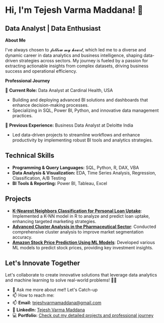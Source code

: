 # Hi, I'm Tejesh Varma Maddana! 👋

## Data Analyst | Data Enthusiast 

**About Me**

I've always chosen to 𝓯𝓸𝓵𝓵𝓸𝔀 𝓶𝔂 𝓱𝓮𝓪𝓻𝓽, which led me to a diverse and dynamic career in data analytics and business intelligence, shaping data-driven strategies across sectors. My journey is fueled by a passion for extracting actionable insights from complex datasets, driving business success and operational efficiency.

**Professional Journey**

🚀 **Current Role:** Data Analyst at Cardinal Health, USA
   - Building and deploying advanced BI solutions and dashboards that enhance decision-making processes.
   - Specializing in SQL, Power BI, Python, and innovative data management practices.

🚀 **Previous Experience:** Business Data Analyst at Deloitte India
   - Led data-driven projects to streamline workflows and enhance productivity by implementing robust BI tools and analytics strategies.

## Technical Skills

- **Programming & Query Languages:** SQL, Python, R, DAX, VBA
- **Data Analysis & Visualization:** EDA, Time Series Analysis, Regression, Classification, A/B Testing
- **BI Tools & Reporting:** Power BI, Tableau, Excel

## Projects

- **[K-Nearest Neighbors Classification for Personal Loan Uptake](https://github.com/teja111111/KNN-Classification.git)**: Implemented a K-NN model in R to analyze and predict loan uptake, enhancing targeted marketing strategies.
- **[Advanced Cluster Analysis in the Pharmaceutical Sector](https://github.com/teja111111/Advanced-Cluster-Analysis-in-Pharmaceutical-Sector.git)**: Conducted comprehensive cluster analysis to improve market segmentation accuracy.
- **[Amazon Stock Price Prediction Using ML Models](https://github.com/teja111111/Amazon-Stock-Price-Prediction.git)**: Developed various ML models to predict stock prices, providing key investment insights.

## Let's Innovate Together

Let's collaborate to create innovative solutions that leverage data analytics and machine learning to solve real-world problems! 🚀🤖
- 💬 Ask me more about me!! Let's Catch-up
- 📫 How to reach me:
- 📫 **Email:** [tejeshvarmamaddana@gmail.com](mailto:tejeshvarmamaddana@gmail.com)
- 👥 **LinkedIn:** [Tejesh Varma Maddana](https://www.linkedin.com/in/tejesh11/)
- 💻 **Portfolio:** [Check out my detailed projects and professional journey](https://github.com/teja111111?tab=repositories)
